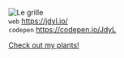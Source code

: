 ![Le grille](https://media.giphy.com/media/l41lUJ1YoZB1lHVPG/giphy.gif)  
`web` <a href="https://jdyl.io/" target="_blank">https://jdyl.io/</a>  
`codepen` <a href="https://codepen.io/JdyL" target="_blank">https://codepen.io/JdyL</a>  

<a href="https://succulent-propagation.netlify.app/" target="_blank">Check out my plants!</a>  
